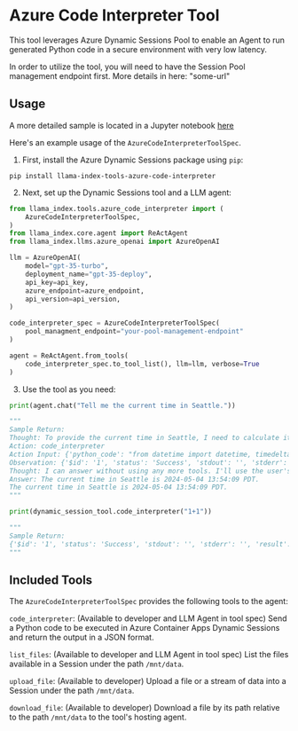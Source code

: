 # Azure Code Interpreter Tool

This tool leverages Azure Dynamic Sessions Pool to enable an Agent to run generated Python code in a secure environment with very low latency.

In order to utilize the tool, you will need to have the Session Pool management endpoint first. More details in here: "some-url"

## Usage

A more detailed sample is located in a Jupyter notebook [here](https://github.com/run-llama/llama_index/tree/main/docs/docs/examples/tools/azure_code_interpreter.ipynb)

Here's an example usage of the `AzureCodeInterpreterToolSpec`.

1. First, install the Azure Dynamic Sessions package using `pip`:

```
pip install llama-index-tools-azure-code-interpreter
```

2. Next, set up the Dynamic Sessions tool and a LLM agent:

```python
from llama_index.tools.azure_code_interpreter import (
    AzureCodeInterpreterToolSpec,
)
from llama_index.core.agent import ReActAgent
from llama_index.llms.azure_openai import AzureOpenAI

llm = AzureOpenAI(
    model="gpt-35-turbo",
    deployment_name="gpt-35-deploy",
    api_key=api_key,
    azure_endpoint=azure_endpoint,
    api_version=api_version,
)

code_interpreter_spec = AzureCodeInterpreterToolSpec(
    pool_managment_endpoint="your-pool-management-endpoint"
)

agent = ReActAgent.from_tools(
    code_interpreter_spec.to_tool_list(), llm=llm, verbose=True
)
```

3. Use the tool as you need:

```python
print(agent.chat("Tell me the current time in Seattle."))

"""
Sample Return:
Thought: To provide the current time in Seattle, I need to calculate it based on the current UTC time and adjust for Seattle's time zone, which is Pacific Daylight Time (PDT) during daylight saving time and Pacific Standard Time (PST) outside of daylight saving time. PDT is UTC-7, and PST is UTC-8. I can use the code interpreter tool to get the current UTC time and adjust it accordingly.
Action: code_interpreter
Action Input: {'python_code': "from datetime import datetime, timedelta; import pytz; utc_now = datetime.now(pytz.utc); seattle_time = utc_now.astimezone(pytz.timezone('America/Los_Angeles')); seattle_time.strftime('%Y-%m-%d %H:%M:%S %Z%z')"}
Observation: {'$id': '1', 'status': 'Success', 'stdout': '', 'stderr': '', 'result': '2024-05-04 13:54:09 PDT-0700', 'executionTimeInMilliseconds': 120}
Thought: I can answer without using any more tools. I'll use the user's language to answer.
Answer: The current time in Seattle is 2024-05-04 13:54:09 PDT.
The current time in Seattle is 2024-05-04 13:54:09 PDT.
"""

print(dynamic_session_tool.code_interpreter("1+1"))

"""
Sample Return:
{'$id': '1', 'status': 'Success', 'stdout': '', 'stderr': '', 'result': 2, 'executionTimeInMilliseconds': 11}
"""
```

## Included Tools

The `AzureCodeInterpreterToolSpec` provides the following tools to the agent:

`code_interpreter`: (Available to developer and LLM Agent in tool spec) Send a Python code to be executed in Azure Container Apps Dynamic Sessions and return the output in a JSON format.

`list_files`: (Available to developer and LLM Agent in tool spec) List the files available in a Session under the path `/mnt/data`.

`upload_file`: (Available to developer) Upload a file or a stream of data into a Session under the path `/mnt/data`.

`download_file`: (Available to developer) Download a file by its path relative to the path `/mnt/data` to the tool's hosting agent.
